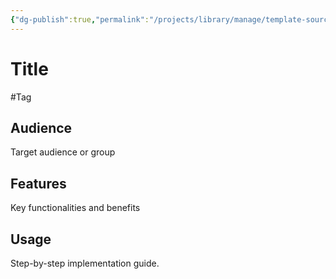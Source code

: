 ```yaml
---
{"dg-publish":true,"permalink":"/projects/library/manage/template-source/","noteIcon":"0","created":"2024-03-03T00:52:58.412+09:00","updated":"2024-03-14T14:23:52.302+09:00"}
---
```


# Title
#Tag


## Audience
Target audience or group
## Features
Key functionalities and benefits
## Usage
Step-by-step implementation guide.
